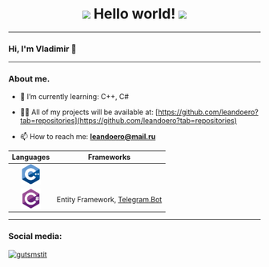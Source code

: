 ### <h1 align="center"><img src="https://github.com/TheDudeThatCode/TheDudeThatCode/blob/master/Assets/Hi.gif" width="29px"> Hello world!&nbsp;<img src="https://github.com/TheDudeThatCode/TheDudeThatCode/blob/master/Assets/Earth.gif" width="24px"></h1>
-----
### Hi, I'm Vladimir 🦦
-----
### About me.
- 🌱 I’m currently learning: C++, C#

- 👨‍💻 All of my projects will be available at: [https://github.com/leandoero?tab=repositories](https://github.com/leandoero?tab=repositories)

- 📫 How to reach me: **leandoero@mail.ru**
  
| Languages | Frameworks |
| :---: | :---: |
| <a href="https://www.w3schools.com/cpp/" target="_blank" rel="noreferrer"><img src="https://raw.githubusercontent.com/devicons/devicon/master/icons/cplusplus/cplusplus-original.svg" alt="C++" width="40" height="40"/></a> |
| <a href="https://www.w3schools.com/cs/" target="_blank" rel="noreferrer"><img src="https://raw.githubusercontent.com/devicons/devicon/master/icons/csharp/csharp-original.svg" alt="C#" width="40" height="40"/></a> | Entity Framework, <a href="https://github.com/TelegramBots/Telegram.Bot" target="_blank" rel="noreferrer">Telegram.Bot</a> |




-----
<h3 align="left">Social media:</h3>
<p align="left">
<a href="https://t.me/leandoero" target="blank"><img align="center" src="https://cdn.worldvectorlogo.com/logos/telegram-1.svg" alt="gutsmstit" height="30" width="40" /></a>
